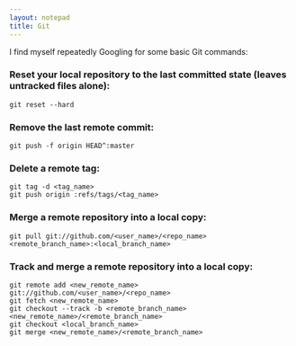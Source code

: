 ```yaml
---
layout: notepad
title: Git
---
```


I find myself repeatedly Googling for some basic Git commands:


### Reset your local repository to the last committed state (leaves untracked files alone):

    git reset --hard


### Remove the last remote commit:

    git push -f origin HEAD^:master


### Delete a remote tag:

    git tag -d <tag_name>
    git push origin :refs/tags/<tag_name>


### Merge a remote repository into a local copy:

    git pull git://github.com/<user_name>/<repo_name> <remote_branch_name>:<local_branch_name>


### Track and merge a remote repository into a local copy:

    git remote add <new_remote_name> git://github.com/<user_name>/<repo_name>
    git fetch <new_remote_name>
    git checkout --track -b <remote_branch_name> <new_remote_name>/<remote_branch_name>
    git checkout <local_branch_name>
    git merge <new_remote_name>/<remote_branch_name>
